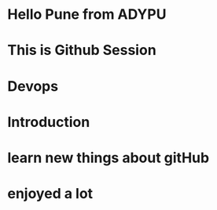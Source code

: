 # Hello Pune from ADYPU
# This is Github Session
# Devops
# Introduction
# learn new things about gitHub
# enjoyed a lot
